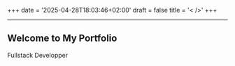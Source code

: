 +++
date = '2025-04-28T18:03:46+02:00'
draft = false
title = '< />'
+++


---
Welcome to My Portfolio
---

<span class="full-stack">Fullstack Developper</span>